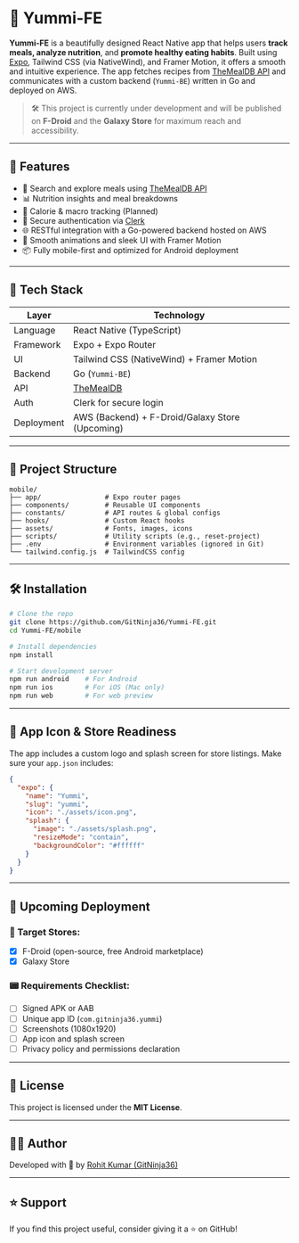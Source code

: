# 🥗 Yummi-FE

**Yummi-FE** is a beautifully designed React Native app that helps users **track meals, analyze nutrition**, and **promote healthy eating habits**. Built using [Expo](https://expo.dev/), Tailwind CSS (via NativeWind), and Framer Motion, it offers a smooth and intuitive experience. The app fetches recipes from [TheMealDB API](https://www.themealdb.com/api/json/v1/1) and communicates with a custom backend (`Yummi-BE`) written in Go and deployed on AWS.

> 🛠️ This project is currently under development and will be published on **F-Droid** and the **Galaxy Store** for maximum reach and accessibility.

---

## 📱 Features

* 🍛 Search and explore meals using [TheMealDB API](https://www.themealdb.com/api.php)
* 📊 Nutrition insights and meal breakdowns
* 💚 Calorie & macro tracking (Planned)
* 🔐 Secure authentication via [Clerk](https://clerk.dev/)
* 🌐 RESTful integration with a Go-powered backend hosted on AWS
* 💅 Smooth animations and sleek UI with Framer Motion
* 📦 Fully mobile-first and optimized for Android deployment

---

## 🧹 Tech Stack

| Layer      | Technology                                           |
| ---------- | ---------------------------------------------------- |
| Language   | React Native (TypeScript)                            |
| Framework  | Expo + Expo Router                                   |
| UI         | Tailwind CSS (NativeWind) + Framer Motion            |
| Backend    | Go (`Yummi-BE`)                                      |
| API        | [TheMealDB](https://www.themealdb.com/api/json/1) |
| Auth       | Clerk for secure login                               |
| Deployment | AWS (Backend) + F-Droid/Galaxy Store (Upcoming)      |

---

## 📂 Project Structure

```
mobile/
├── app/                # Expo router pages
├── components/         # Reusable UI components
├── constants/          # API routes & global configs
├── hooks/              # Custom React hooks
├── assets/             # Fonts, images, icons
├── scripts/            # Utility scripts (e.g., reset-project)
├── .env                # Environment variables (ignored in Git)
└── tailwind.config.js  # TailwindCSS config
```

---

## 🛠️ Installation

```bash
# Clone the repo
git clone https://github.com/GitNinja36/Yummi-FE.git
cd Yummi-FE/mobile

# Install dependencies
npm install

# Start development server
npm run android    # For Android
npm run ios        # For iOS (Mac only)
npm run web        # For web preview
```

---

## 📸 App Icon & Store Readiness

The app includes a custom logo and splash screen for store listings. Make sure your `app.json` includes:

```json
{
  "expo": {
    "name": "Yummi",
    "slug": "yummi",
    "icon": "./assets/icon.png",
    "splash": {
      "image": "./assets/splash.png",
      "resizeMode": "contain",
      "backgroundColor": "#ffffff"
    }
  }
}
```

---

## 🚀 Upcoming Deployment

### 🌟 Target Stores:

* [x] F-Droid (open-source, free Android marketplace)
* [x] Galaxy Store

### 📟 Requirements Checklist:

* [ ] Signed APK or AAB
* [ ] Unique app ID (`com.gitninja36.yummi`)
* [ ] Screenshots (1080x1920)
* [ ] App icon and splash screen
* [ ] Privacy policy and permissions declaration

---

## 📄 License

This project is licensed under the **MIT License**.

---

## 👨‍💻 Author

Developed with 💚 by [Rohit Kumar (GitNinja36)](https://github.com/GitNinja36)

---

## ⭐️ Support

If you find this project useful, consider giving it a ⭐️ on GitHub!

